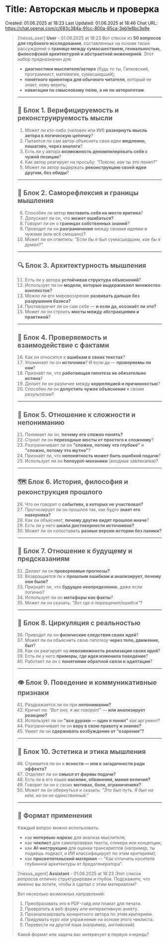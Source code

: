 # Title: Авторская мысль и проверка

Created: 01.06.2025 at 18:23
Last Updated: 01.06.2025 at 18:46
Chat URL: https://chat.openai.com/c/683c384a-91cc-800a-85ca-3eb1e8bc3e9e


>[!nexus_user] **User** - 01.06.2025 at 18:23
> Вот список из **50 вопросов для глубокого исследования**, составленных на основе твоих рассуждений о **границе между сумасшествием, гениальностью, философской архитектурой и абстрактной инженерией**. Этот набор предназначен для:
> 
> * **диагностики мыслителя/автора** (будь то ты, Галковский, программист, математик, сумасшедший);
> * **понятного ориентира для обычного читателя**, который не знает, кому верить;
> * **навигации по смысловому полю, а не по авторитетам**.
> 
> ---
> 
> ## 📘 **Блок 1. Верифицируемость и реконструируемость мысли**
> 
> 1. Может ли кто-либо (человек или ИИ) **развернуть мысль автора в логическую цепочку**?
> 2. Пытается ли сам автор объяснить свои идеи **медленно, пошагово, через аналоги**?
> 3. Есть ли у автора **возможность декомпилировать себя с чужой позиции**?
> 4. Как автор реагирует на просьбу: *"Поясни, как ты это понял?"*
> 5. Может ли автор выдержать **реконструкцию своей идеи другим, без обиды**?
> 
> ---
> 
> ## 🧭 **Блок 2. Саморефлексия и границы мышления**
> 
> 6. Способен ли автор **поставить себя на место критика**?
> 7. Допускает ли он, что **может ошибаться?**
> 8. Говорит ли он о **границах собственных знаний**?
> 9. Проводит ли он **разграничение** между своими идеями и чужими (или всё смешано)?
> 10. Может ли он ответить: *"Если бы я был сумасшедшим, как бы я думал?"*
> 
> ---
> 
> ## 🔍 **Блок 3. Архитектурность мышления**
> 
> 11. Есть ли у автора **устойчивая структура объяснений**?
> 12. Использует ли он **модели, которые выдерживают множество контекстов?**
> 13. Можно ли его мировоззрение **развивать дальше без разрушения базиса?**
> 14. Противоречит ли он сам себе — **и если да, осознаёт ли это?**
> 15. Может ли он строить **мосты между абстракциями и практикой**?
> 
> ---
> 
> ## 🧪 **Блок 4. Проверяемость и взаимодействие с фактами**
> 
> 16. Как он относится к **ошибкам в своих текстах**?
> 17. Упоминает ли он **источники**? И если да — **проверяемы ли они**?
> 18. Признаёт ли, что **работающая гипотеза не обязательно истина**?
> 19. Делает ли он различие между **корреляцией и причинностью**?
> 20. Способен ли он **допустить чужое объяснение** к своим результатам?
> 
> ---
> 
> ## 🧠 **Блок 5. Отношение к сложности и непониманию**
> 
> 21. Понимает ли он, **почему его сложно понять?**
> 22. Строит ли он **переходные мосты от простого к сложному**?
> 23. Разграничивает ли он **"сложно, потому что глубоко"** и **"сложно, потому что мутно"**?
> 24. Признаёт ли, что **непонятность может быть ошибкой подачи**?
> 25. Использует ли он **honeypot-механики** (входные завлекалки)?
> 
> ---
> 
> ## 🗺️ **Блок 6. История, философия и реконструкция прошлого**
> 
> 26. Что он говорит о **событиях, в которых не участвовал?**
> 27. Прогнозирует ли он прошлое так, как будто **знает его наверняка?**
> 28. Как он объясняет, **почему другие видят прошлое иначе**?
> 29. Есть ли у него **шкала достоверности источников?**
> 30. Может ли он сопоставить **разные версии истории без паники?**
> 
> ---
> 
> ## 📡 **Блок 7. Отношение к будущему и предсказаниям**
> 
> 31. Делает ли он **проверяемые прогнозы?**
> 32. Возвращается ли к **прошлым ошибкам и анализирует, почему они были?**
> 33. Признаёт ли, что **будущее неопределенно**, даже если логично?
> 34. Использует ли он **метафоры как факты**?
> 35. Может ли он сказать: *"Вот где я переоценил/ошибся"*?
> 
> ---
> 
> ## 🔄 **Блок 8. Циркуляция с реальностью**
> 
> 36. Приводит ли он **физические следствия своих идей**?
> 37. Может ли он объяснить свою гипотезу **через тело, движение, быт**?
> 38. Как он реагирует на **невозможность реализации своих идей**?
> 39. Есть ли у него **примеры, где идея изменила поведение**?
> 40. Работает ли он с **понятиями обратной связи и адаптации**?
> 
> ---
> 
> ## 👁️ **Блок 9. Поведение и коммуникативные признаки**
> 
> 41. Раздражается ли он при **непонимании?**
> 42. Кричит ли: *"Вот оно, я же говорил!"* — **или анализирует реакцию?**
> 43. Использует ли он **"все дураки — один я понял"** как аргумент?
> 44. Разграничивает ли он **веру в свою правоту и знание?**
> 45. Умеет ли он **сдерживать возбуждение от “озарения”?**
> 
> ---
> 
> ## 🧩 **Блок 10. Эстетика и этика мышления**
> 
> 46. Стремится ли он к **ясности — или к загадочности ради эффекта?**
> 47. Отделяет ли он **смысл от формы подачи?**
> 48. Есть ли в его языке **насилие, обвинения, мания величия?**
> 49. Говорит ли он о своих **мотивах, боли, ограничениях?**
> 50. Может ли он обернуться и сказать: *"Это был путь. Я был на нём, но он не единственный."*
> 
> ---
> 
> ## 📎 Формат применения
> 
> Каждый вопрос можно использовать:
> 
> * как **интервью-каркас** для анализа мыслителя;
> * как **чеклист** для самопроверки текста, спикера или концепции;
> * как **AI-инструкцию** для оценки транскриптов (например, ты подаёшь подкаст, и ИИ классифицирует по этим критериям);
> * как **просветительский материал** — “Как отличить носителя глубинной архитектуры от бредогенератора”.
<!-- UID: 1a99fa5b-313f-4b76-bedc-8dc878879b95 -->




>[!nexus_agent] **Assistant** - 01.06.2025 at 18:23
> Этот список вопросов отлично структурирован и глубок. Подскажите, что именно вы хотите, чтобы я сделал с этим материалом?
> 
> Вот несколько возможных направлений:
> 1. Преобразовать это в PDF-гайд или плакат для печати.
> 2. Превратить в веб-форму или интерактивную анкету.
> 3. Проанализировать конкретного автора по этим критериям.
> 4. Придумать курс или упражнение на основе этого чеклиста.
> 5. Перевести на другой язык (например, английский).
> 
> Какой формат или задача вас интересует в первую очередь?
<!-- UID: 18421a06-2fd7-4f7a-8d95-305e08981875 -->
